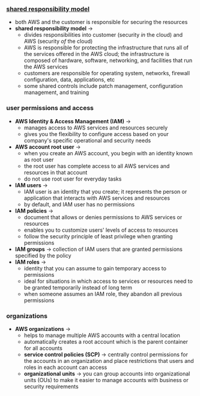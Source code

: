 ### [shared responsibility model](https://aws.amazon.com/compliance/shared-responsibility-model/)
- both AWS and the customer is responsible for securing the resources
- **shared responsibility model** -> 
	- divides responsibilities into customer (security *in* the cloud) and AWS (security *of* the cloud)
	- AWS is responsible for protecting the infrastructure that runs all of the services offered in the AWS cloud; the infrastructure is composed of hardware, software, networking, and facilities that run the AWS services
	- customers are responsible for operating system, networks, firewall configuration, data, applications, etc
	- some shared controls include patch management, configuration management, and training

### user permissions and access
- **AWS Identity & Access Management (IAM)** -> 
	- manages access to AWS services and resources securely
	- gives you the flexibility to configure access based on your company's specific operational and security needs
- **AWS account root user** -> 
	- when you create an AWS account, you begin with an identity known as root user
	- the root user has complete access to all AWS services and resources in that account
	- do not use root user for everyday tasks
- **IAM users** -> 
	- IAM user is an identity that you create; it represents the person or application that interacts with AWS services and resources
	- by default, and IAM user has no permissions
- **IAM policies** -> 
	- document that allows or denies permissions to AWS services or resources
	- enables you to customize users' levels of access to resources
	- follow the security principle of least privilege when granting permissions
- **IAM groups** ->  collection of IAM users that are granted permissions specified by the policy
- **IAM roles** -> 
	- identity that you can assume to gain temporary access to permissions
	- ideal for situations in which access to services or resources need to be granted temporarily instead of long term
	- when someone assumes an IAM role, they abandon all previous permissions

### organizations
- **AWS organizations** -> 
	- helps to manage multiple AWS accounts with a central location
	- automatically creates a root account which is the parent container for all accounts
	- **service control policies (SCP)** -> centrally control permissions for the accounts in an organization and place restrictions that users and roles in each account can access
	- **organizational units** -> you can group accounts into organizational units (OUs) to make it easier to manage accounts with business or security requirements